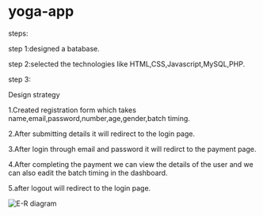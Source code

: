# yoga-app
steps:

step 1:designed a batabase.

step 2:selected the technologies like HTML,CSS,Javascript,MySQL,PHP.

step 3:

Design strategy

1.Created registration form which takes name,email,password,number,age,gender,batch timing.

2.After submitting details it will redirect to the login page.

3.After login through email and password it will redirct to the payment page.

4.After completing the payment we can view the details of the user and we can also eadit the batch timing in the dashboard.

5.after logout will redirect to the login page.

![E-R diagram](https://github.com/Aasmitha-Grandhi/yoga-app/assets/142682191/71d989cc-8b2b-4f75-8e27-7623f2f93c91)
